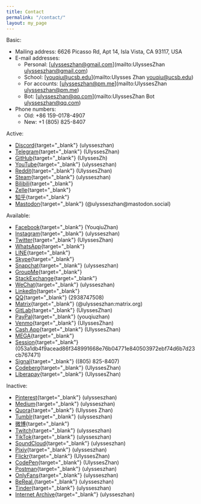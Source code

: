 ```yaml
---
title: Contact
permalink: "/contact/"
layout: my_page
---
```


Basic:

* Mailing address: 6626 Picasso Rd, Apt 14, Isla Vista, CA 93117, USA
* E-mail addresses:
  * Personal: [ulysseszhan@gmail.com](mailto:UlyssesZhan <ulysseszhan@gmail.com>)
  * School: [youqiu@ucsb.edu](mailto:Ulysses Zhan <youqiu@ucsb.edu>)
  * For accounts: [ulysseszhan@pm.me](mailto:UlyssesZhan <ulysseszhan@pm.me>)
  * Bot: [ulysseszhan@qq.com](mailto:UlyssesZhan Bot <ulysseszhan@qq.com>)
* Phone numbers:
  * Old: +86 159-0178-4907
  * New: +1 (805) 825-8407

Active:

* [Discord](https://discordapp.com/users/586808226058862623){target="_blank"} (ulysseszhan)
* [Telegram](https://t.me/UlyssesZhan){target="_blank"} (UlyssesZhan)
* [GitHub](https://github.com/UlyssesZh){target="_blank"} (UlyssesZh)
* [YouTube](https://youtube.com/@ulysseszhan){target="_blank"} (ulysseszhan)
* [Reddit](https://reddit.com/u/UlyssesZhan){target="_blank"} (UlyssesZhan)
* [Steam](https://steamcommunity.com/id/ulysseszhan){target="_blank"} (ulysseszhan)
* [Bilibili](https://space.bilibili.com/226047082){target="_blank"}
* [Zelle](enroll.zellepay.com/qr-codes?data=eyJuYW1lIjoiWU9VUUlVIiwidG9rZW4iOiI4MDU4MjU4NDA3IiwiYWN0aW9uIjoicGF5bWVudCJ9){target="_blank"}
* [知乎](https://zhihu.com/people/ulysseszhan){target="_blank"}
* [Mastodon](https://mastodon.social/@ulysseszhan){target="_blank"} (\@ulysseszhan\@mastodon.social)

Available:

* [Facebook](https://facebook.com/YouqiuZhan){target="_blank"} (YouqiuZhan)
* [Instagram](https://instagram.com/ulysseszhan){target="_blank"} (ulysseszhan)
* [Twitter](https://twitter.com/UlyssesZhan){target="_blank"} (UlyssesZhan)
* [WhatsApp](https://wa.me/qr/AWJXLNDNIBM3G1){target="_blank"}
* [LINE](https://line.me/ti/p/UORDWHwDyR){target="_blank"}
* [Skype](https://join.skype.com/invite/qJ1LIuNb3UQv){target="_blank"}
* [Snapchat](https://snapchat.com/add/ulysseszhan){target="_blank"} (ulysseszhan)
* [GroupMe](https://groupme.com/contact/106459805/ZE5oVxdV){target="_blank"}
* [StackExchange](https://stackexchange.com/users/14182367){target="_blank"}
* [WeChat](https://u.wechat.com/ENVS9zaZ_kYDj7Q2TdwWdyQ){target="_blank"} (ulysseszhan)
* [LinkedIn](https://linkedin.com/in/%E6%9C%89%E4%B8%98-%E8%A9%B9-7715a4155){target="_blank"}
* [QQ](https://qm.qq.com/cgi-bin/qm/qr?k=-u9lqfGgG0FoZjI-LJoFUtzJzBq2KMfa){target="_blank"} (2938747508)
* [Matrix](https://matrix.to/#/@ulysseszhan:matrix.org){target="_blank"} (\@ulysseszhan:matrix.org)
* [GitLab](https://gitlab.com/UlyssesZhan){target="_blank"} (UlyssesZhan)
* [PayPal](https://paypal.me/youqiuzhan){target="_blank"} (youqiuzhan)
* [Venmo](https://venmo.com/UlyssesZhan){target="_blank"} (UlyssesZhan)
* [Cash App](https://cash.app/$UlyssesZhan){target="_blank"} (UlyssesZhan)
* [MEGA](https://mega.nz/C!DOw1hIgb){target="_blank"}
* [Session](https://getsession.org/download){target="_blank"} (053a1db4f9acead86f348991668e76b04771e840503972ebf74d6b7d23cb767471)
* [Signal](https://signal.org/install){target="_blank"} ((805) 825-8407)
* [Codeberg](https://codeberg.org/UlyssesZhan){target="_blank"} (UlyssesZhan)
* [Liberapay](https://liberapay.com/UlyssesZhan/){target="_blank"} (UlyssesZhan)

Inactive:

* [Pinterest](https://pinterest.com/ulysseszhan){target="_blank"} (ulysseszhan)
* [Medium](https://medium.com/@ulysseszhan){target="_blank"} (ulysseszhan)
* [Quora](https://quora.com/profile/Ulysses-Zhan){target="_blank"} (Ulysses Zhan)
* [Tumblr](https://ulysseszhan.tumblr.com/){target="_blank"} (ulysseszhan)
* [微博](https://weibo.com/u/3207976064){target="_blank"}
* [Twitch](https://twitch.tv/ulysseszhan){target="_blank"} (ulysseszhan)
* [TikTok](https://tiktok.com/@ulysseszhan){target="_blank"} (ulysseszhan)
* [SoundCloud](https://soundcloud.com/ulysseszhan){target="_blank"} (ulysseszhan)
* [Pixiv](https://pixiv.net/users/28889180){target="_blank"} (ulysseszhan)
* [Flickr](https://flickr.com/photos/UlyssesZhan){target="_blank"} (UlyssesZhan)
* [CodePen](https://codepen.io/UlyssesZhan){target="_blank"} (UlyssesZhan)
* [Postman](https://postman.com/ulysseszhan){target="_blank"} (ulysseszhan)
* [OnlyFans](https://onlyfans.com/ulysseszhan){target="_blank"} (ulysseszhan)
* [BeReal.](https://bere.al/ulysseszhan){target="_blank"} (ulysseszhan)
* [Tinder](https://tinder.com/@ulysseszhan){target="_blank"} (ulysseszhan)
* [Internet Archive](https://archive.org/details/@ulysseszhan){target="_blank"} (ulysseszhan)
